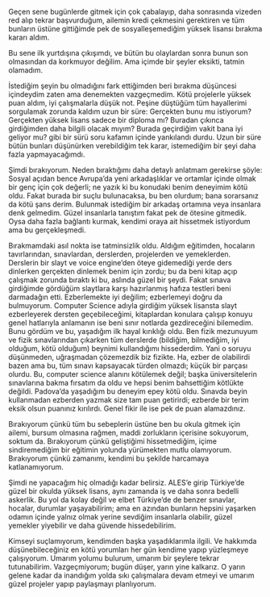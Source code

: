 Geçen sene bugünlerde gitmek için çok çabalayıp, daha sonrasında vizeden red alıp tekrar başvurduğum, ailemin kredi çekmesini gerektiren ve tüm bunların üstüne gittiğimde pek de sosyalleşemediğim yüksek lisansı bırakma kararı aldım.

Bu sene ilk yurtdışına çıkışımdı, ve bütün bu olaylardan sonra bunun son olmasından da korkmuyor değilim. Ama içimde bir şeyler eksikti, tatmin olamadım.

İstediğim şeyin bu olmadığını fark ettiğimden beri bırakma düşüncesi içindeydim zaten ama denemekten vazgeçmedim. Kötü projelerle yüksek puan aldım, iyi çalışmalarla düşük not. Peşine düştüğüm tüm hayallerimi sorgulamak zorunda kaldım uzun bir süre: Gerçekten bunu mu istiyorum? Gerçekten yüksek lisans sadece bir diploma mı? Buradan çıkınca girdiğimden daha bilgili olacak mıyım? Burada geçirdiğim vakit bana iyi geliyor mu? gibi bir sürü soru kafamın içinde yankılandı durdu. Uzun bir süre bütün bunları düşünürken verebildiğim tek karar, istemediğim bir şeyi daha fazla yapmayacağımdı.

Şimdi bırakıyorum. Neden bıraktığımı daha detaylı anlatmam gerekirse şöyle: Sosyal açıdan bence Avrupa’da yeni arkadaşlıklar ve ortamlar içinde olmak bir genç için çok değerli; ne yazık ki bu konudaki benim deneyimim kötü oldu. Fakat burada bir suçlu bulunacaksa, bu ben olurdum; bana sorarsanız da kötü şans derim. Bulunmak istediğim bir arkadaş ortamına veya insanlara denk gelmedim. Güzel insanlarla tanıştım fakat pek de ötesine gitmedik. Oysa daha fazla bağlantı kurmak, kendimi oraya ait hissetmek istiyordum ama bu gerçekleşmedi.

Bırakmamdaki asıl nokta ise tatminsizlik oldu. Aldığım eğitimden, hocaların tavırlarından, sınavlardan, derslerden, projelerden ve yemeklerden. Derslerin bir slayt ve voice engine’den öteye gidemediği yerde ders dinlerken gerçekten dinlemek benim için zordu; bu da beni kitap açıp çalışmak zorunda bıraktı ki bu, aslında güzel bir şeydi. Fakat sınava girdiğimde gördüğüm slaytlara karşı hazırlanmış hafıza testleri beni darmadağın etti. Ezberlemekte iyi değilim; ezberlemeyi doğru da bulmuyorum. Computer Science adıyla girdiğim yüksek lisansta slayt ezberleyerek dersten geçebileceğimi, kitaplardan konulara çalışıp konuyu genel hatlarıyla anlamanın ise beni sınır notlarda gezdireceğini bilemedim. Bunu gördüm ve bu, yaşadığım ilk hayal kırıklığı oldu. Ben fizik mezunuyum ve fizik sınavlarından çıkarken tüm derslerde (bildiğim, bilmediğim, iyi olduğum, kötü olduğum) beynimi kullandığımı hissederdim. Yani o soruyu düşünmeden, uğraşmadan çözemezdik biz fizikte. Ha, ezber de olabilirdi bazen ama bu, tüm sınavı kapsayacak türden olmazdı; küçük bir parçası olurdu. Bu, computer science alanını kötülemek değil; başka üniversitelerin sınavlarına bakma fırsatım da oldu ve hepsi benim bahsettiğim kötlükte değildi. Padova’da yaşadığım bu deneyim epey kötü oldu. Sınavda beyin kullanmadan ezberden yazmak size tam puan getirirdi; ezberde bir terim eksik olsun puanınız kırılırdı. Genel fikir ile ise pek de puan alamazdınız.

Bırakıyorum çünkü tüm bu sebeplerin üstüne ben bu okula gitmek için ailemi, bursum olmasına rağmen, maddi zorlukların içerisine sokuyorum, soktum da. Bırakıyorum çünkü geliştiğimi hissetmediğim, içime sindiremediğim bir eğitimin yolunda yürümekten mutlu olamıyorum. Bırakıyorum çünkü zamanımı, kendimi bu şekilde harcamaya katlanamıyorum.

Şimdi ne yapacağım hiç olmadığı kadar belirsiz. ALES’e girip Türkiye’de güzel bir okulda yüksek lisans, aynı zamanda iş ve daha sonra bedelli askerlik. Bu yol da kolay değil ve elbet Türkiye’de de benzer sınavlar, hocalar, durumlar yaşayabilirim; ama en azından bunların hepsini yaşarken odamın içinde yalnız olmak yerine sevdiğim insanlarla olabilir, güzel yemekler yiyebilir ve daha güvende hissedebilirim.

Kimseyi suçlamıyorum, kendimden başka yaşadıklarımla ilgili. Ve hakkımda düşünebileceğiniz en kötü yorumları her gün kendime yapıp yüzleşmeye çalışıyorum. Umarım yolumu bulurum, umarım bir şeylere tekrar tutunabilirim. Vazgeçmiyorum; bugün düşer, yarın yine kalkarız. O yarın gelene kadar da inandığım yolda sıkı çalışmalara devam etmeyi ve umarım güzel projeler yapıp paylaşmayı planlıyorum.